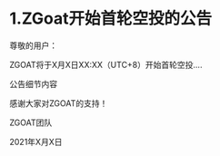 # 1.ZGoat开始首轮空投的公告

尊敬的用户：

ZGOAT将于X月X日XX:XX（UTC+8）开始首轮空投.... 



公告细节内容



感谢大家对ZGOAT的支持！

ZGOAT团队

2021年X月X日

